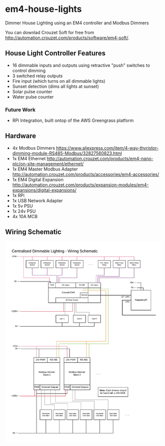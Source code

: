 # em4-house-lights
Dimmer House Lighting using an EM4 controller and Modbus Dimmers

You can downlad Crouzet Soft for free from http://automation.crouzet.com/products/software/em4-soft/.

## House Light Controller Features
- 16 dimmable inputs and outputs using retractive "push" switches to control dimming
- 3 switched relay outputs
- Fire input (which turns on all dimmable lights)
- Sunset detection (dims all lights at sunset)
- Solar pulse counter
- Water pulse counter

### Future Work
- RPi Integration, built ontop of the AWS Greengrass platform

## Hardware
- 4x Modbus Dimmers https://www.aliexpress.com/item/4-way-thyristor-dimming-module-RS485-Modbus/32827560823.html
- 1x EM4 Ethernet http://automation.crouzet.com/products/em4-nano-plc/on-site-management/ethernet/
- 1x EM4 Master Modbus Adapter http://automation.crouzet.com/products/accessories/em4-accessories/
- 1x EM4 Digital Expansion http://automation.crouzet.com/products/expansion-modules/em4-expansions/digital-expansions/
- 1x RPi
- 1x USB Network Adapter
- 1x 5v PSU
- 1x 24v PSU
- 4x 10A MCB

## Wiring Schematic
![Wiring Schematic](https://github.com/martysweet/em4-house-lights/blob/master/dimmer-schematic.png?raw=true)
